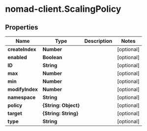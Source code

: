 # nomad-client.ScalingPolicy

## Properties

Name | Type | Description | Notes
------------ | ------------- | ------------- | -------------
**createIndex** | **Number** |  | [optional] 
**enabled** | **Boolean** |  | [optional] 
**ID** | **String** |  | [optional] 
**max** | **Number** |  | [optional] 
**min** | **Number** |  | [optional] 
**modifyIndex** | **Number** |  | [optional] 
**namespace** | **String** |  | [optional] 
**policy** | **{String: Object}** |  | [optional] 
**target** | **{String: String}** |  | [optional] 
**type** | **String** |  | [optional] 



